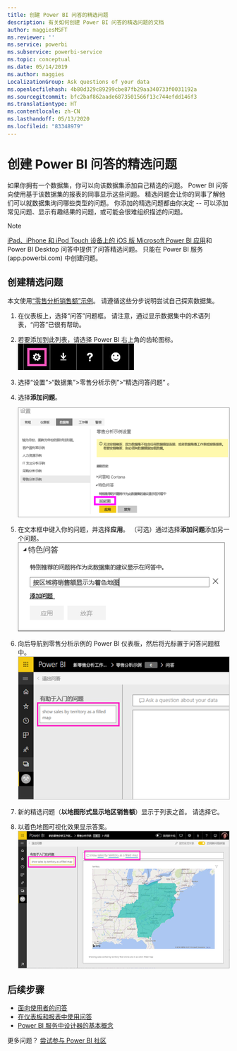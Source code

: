 ```yaml
---
title: 创建 Power BI 问答的精选问题
description: 有关如何创建 Power BI 问答的精选问题的文档
author: maggiesMSFT
ms.reviewer: ''
ms.service: powerbi
ms.subservice: powerbi-service
ms.topic: conceptual
ms.date: 05/14/2019
ms.author: maggies
LocalizationGroup: Ask questions of your data
ms.openlocfilehash: 4b80d329c89299cbe87fb29aa340733f0031192a
ms.sourcegitcommit: bfc2baf862aade6873501566f13c744efdd146f3
ms.translationtype: HT
ms.contentlocale: zh-CN
ms.lasthandoff: 05/13/2020
ms.locfileid: "83348979"
---
```

# <a name="create-featured-questions-for-power-bi-qa"></a>创建 Power BI 问答的精选问题
如果你拥有一个数据集，你可以向该数据集添加自己精选的问题。 Power BI 问答向使用基于该数据集的报表的同事显示这些问题。  精选问题会让你的同事了解他们可以就数据集询问哪些类型的问题。 你添加的精选问题都由你决定 -- 可以添加常见问题、显示有趣结果的问题，或可能会很难组织描述的问题。


> [!NOTE]
> [iPad、iPhone 和 iPod Touch 设备上的 iOS 版 Microsoft Power BI 应用](../consumer/mobile/mobile-apps-ios-qna.md)和 Power BI Desktop 问答中提供了问答精选问题。 只能在 Power BI 服务 (app.powerbi.com) 中创建问题。
> 

## <a name="create-a-featured-question"></a>创建精选问题

本文使用[“零售分析销售额”示例](sample-datasets.md)。 请遵循这些分步说明尝试自己探索数据集。

1. 在仪表板上，选择“问答”问题框。   请注意，通过显示数据集中的术语列表，“问答”已很有帮助。
2. 若要添加到此列表，请选择 Power BI 右上角的齿轮图标。  
   ![齿轮图标](media/service-q-and-a-create-featured-questions/pbi_gearicon2.jpg)
3. 选择“设置”&gt;“数据集”&gt;零售分析示例”&gt;“精选问答问题”     。  
4. 选择**添加问题**。
   
   ![“设置”菜单](media/service-q-and-a-create-featured-questions/power-bi-settings.png)
5. 在文本框中键入你的问题，并选择**应用**。   （可选）通过选择**添加问题**添加另一个问题。  
   ![精选问答窗格](media/service-q-and-a-create-featured-questions/power-bi-type-featured-question.png)
6. 向后导航到零售分析示例的 Power BI 仪表板，然后将光标置于问答问题框中。   
   ![带有精选问题的问答框](media/service-q-and-a-create-featured-questions/power-bi-qna-featured-question-to-start.png)
7. 新的精选问题（**以地图形式显示地区销售额**）显示于列表之首。 请选择它。  
8. 以着色地图可视化效果显示答案。  
   ![问答的精选问题回答：地图可视化效果](media/service-q-and-a-create-featured-questions/power-bi-qna-featured-question.png)

## <a name="next-steps"></a>后续步骤

- [面向使用者的问答](../consumer/end-user-q-and-a.md)  
- [在仪表板和报表中使用问答](power-bi-tutorial-q-and-a.md)  
- [Power BI 服务中设计器的基本概念](../fundamentals/service-basic-concepts.md)  

更多问题？ [尝试参与 Power BI 社区](https://community.powerbi.com/)
